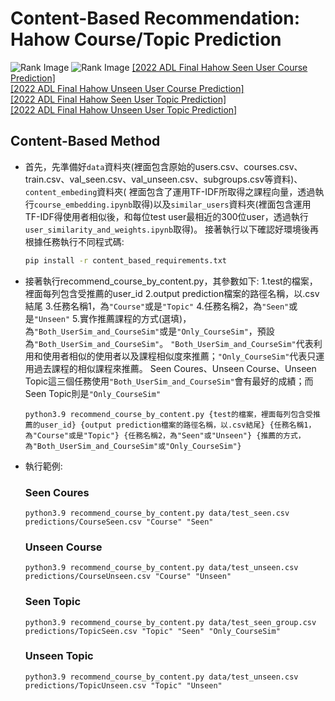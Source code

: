 # Content-Based Recommendation: Hahow Course/Topic Prediction 
![Rank Image](https://user-images.githubusercontent.com/69178839/221357423-18ab7489-a34b-4b1b-b6a2-d1721120e586.png)
![Rank Image](https://user-images.githubusercontent.com/69178839/221357414-60c58e0b-4c93-46bc-a7c9-e4b6b7219d83.png)
[\[2022 ADL Final Hahow Seen User Course Prediction\]](https://www.kaggle.com/competitions/2022-adl-final-hahow-seen-user-course-prediction)  
[\[2022 ADL Final Hahow Unseen User Course Prediction\]](https://www.kaggle.com/competitions/2022-adl-final-hahow-unseen-user-course-prediction)  
[\[2022 ADL Final Hahow Seen User Topic Prediction\]](https://www.kaggle.com/competitions/2022-adl-final-hahow-seen-user-topic-prediction)  
[\[2022 ADL Final Hahow Unseen User Topic Prediction\]](https://www.kaggle.com/competitions/2022-adl-final-hahow-unseen-user-topic-prediction) 
## Content-Based Method
* 首先，先準備好`data`資料夾(裡面包含原始的users.csv、courses.csv、train.csv、val_seen.csv、val_unseen.csv、subgroups.csv等資料)、`content_embeding`資料夾(
    裡面包含了運用TF-IDF所取得之課程向量，透過執行`course_embedding.ipynb`取得)以及`similar_users`資料夾(裡面包含運用TF-IDF得使用者相似後，和每位test user最相近的300位user，透過執行`user_similarity_and_weights.ipynb`取得)。
    接著執行以下確認好環境後再根據任務執行不同程式碼:
    ```bash
    pip install -r content_based_requirements.txt
    ```
* 接著執行recommend_course_by_content.py，其參數如下:
    1.test的檔案，裡面每列包含受推薦的user_id
    2.output prediction檔案的路徑名稱，以.csv結尾
    3.任務名稱1，為`"Course"`或是`"Topic"`
    4.任務名稱2，為`"Seen"`或是`"Unseen"`
    5.實作推薦課程的方式(選填)，為`"Both_UserSim_and_CourseSim"`或是`"Only_CourseSim"`，預設為`"Both_UserSim_and_CourseSim"`。
    `"Both_UserSim_and_CourseSim"`代表利用和使用者相似的使用者以及課程相似度來推薦；`"Only_CourseSim"`代表只運用過去課程的相似課程來推薦。
    Seen Coures、Unseen Course、Unseen Topic這三個任務使用`"Both_UserSim_and_CourseSim"`會有最好的成績；而Seen Topic則是`"Only_CourseSim"`
    ```bash=
    python3.9 recommend_course_by_content.py {test的檔案，裡面每列包含受推薦的user_id} {output prediction檔案的路徑名稱，以.csv結尾} {任務名稱1，為"Course"或是"Topic"} {任務名稱2，為"Seen"或"Unseen"} {推薦的方式，為"Both_UserSim_and_CourseSim"或"Only_CourseSim"}
    ```
* 執行範例:
    ### Seen Coures
    ```bash=
    python3.9 recommend_course_by_content.py data/test_seen.csv predictions/CourseSeen.csv "Course" "Seen"
    ```
    ### Unseen Course
    ```bash=
    python3.9 recommend_course_by_content.py data/test_unseen.csv predictions/CourseUnseen.csv "Course" "Unseen"
    ```
    ### Seen Topic
    ```bash=
    python3.9 recommend_course_by_content.py data/test_seen_group.csv predictions/TopicSeen.csv "Topic" "Seen" "Only_CourseSim"
    ```
    ### Unseen Topic
    ```bash=
    python3.9 recommend_course_by_content.py data/test_unseen.csv predictions/TopicUnseen.csv "Topic" "Unseen"
